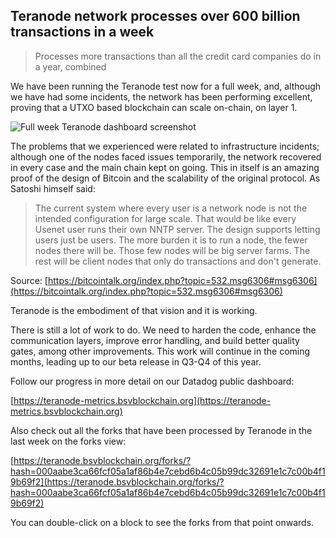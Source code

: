## Teranode network processes over 600 billion transactions in a week

> Processes more transactions than all the credit card companies do in a year, combined

We have been running the Teranode test now for a full week, and, although we have had some incidents, the network has been performing excellent, proving that a UTXO based blockchain can scale on-chain, on layer 1.

![Full week Teranode dashboard screenshot](/blog/full-week.png 'Full week')

The problems that we experienced were related to infrastructure incidents; although one of the nodes faced issues temporarily, the network recovered in every case and the main chain kept on going. This in itself is an amazing proof of the design of Bitcoin and the scalability of the original protocol. As Satoshi himself said:

> The current system where every user is a network node is not the intended configuration for large scale. That would be like every Usenet user runs their own NNTP server. The design supports letting users just be users. The more burden it is to run a node, the fewer nodes there will be. Those few nodes will be big server farms. The rest will be client nodes that only do transactions and don't generate.

Source: [https://bitcointalk.org/index.php?topic=532.msg6306#msg6306](https://bitcointalk.org/index.php?topic=532.msg6306#msg6306)

Teranode is the embodiment of that vision and it is working.

There is still a lot of work to do. We need to harden the code, enhance the communication layers, improve error handling, and build better quality gates, among other improvements. This work will continue in the coming months, leading up to our beta release in Q3-Q4 of this year.

Follow our progress in more detail on our Datadog public dashboard:

[https://teranode-metrics.bsvblockchain.org](https://teranode-metrics.bsvblockchain.org)

Also check out all the forks that have been processed by Teranode in the last week on the forks view:

[https://teranode.bsvblockchain.org/forks/?hash=000aabe3ca66fcf05a1af86b4e7cebd6b4c05b99dc32691e1c7c00b4f19b69f2](https://teranode.bsvblockchain.org/forks/?hash=000aabe3ca66fcf05a1af86b4e7cebd6b4c05b99dc32691e1c7c00b4f19b69f2)

You can double-click on a block to see the forks from that point onwards.
